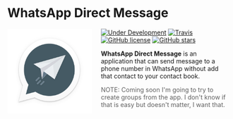 # WhatsApp Direct Message

<img src="logo.png" align="left" width="192px" height="192px"/>
<img align="left" width="0" height="192px" hspace="10"/>

[![Under Development](https://img.shields.io/badge/under-development-orange.svg)](https://github.com/cvivieca/WhatsappDirectMessage) [![Travis](https://img.shields.io/travis/cezaraugusto/github-template-guidelines.svg)](https://github.com/cvivieca/WhatsappDirectMessage) [![GitHub license](https://img.shields.io/github/license/cvivieca/WhatsappDirectMessage.svg)](https://github.com/cvivieca/WhatsappDirectMessage/blob/master/LICENSE) [![GitHub stars](https://img.shields.io/github/stars/cvivieca/WhatsappDirectMessage.svg)](https://github.com/cvivieca/WhatsappDirectMessage/stargazers)

<b>WhatsApp Direct Message</b> is an application that can send message to a phone number in WhatsApp without add that contact to your contact book. 

> NOTE: Coming soon I'm going to try to create groups from the app. I don't know if that is easy but doesn't matter, I want that.
